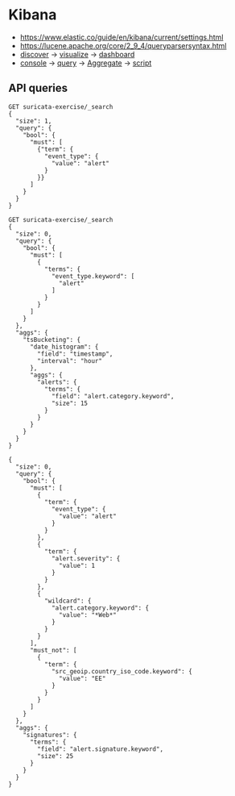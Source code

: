 # Kibana

* https://www.elastic.co/guide/en/kibana/current/settings.html
* https://lucene.apache.org/core/2_9_4/queryparsersyntax.html
* [discover](https://www.elastic.co/guide/en/kibana/current/discover.html) -> [visualize](https://www.elastic.co/guide/en/kibana/current/visualize.html) -> [dashboard](https://www.elastic.co/guide/en/kibana/current/dashboard.html)
* [console](https://www.elastic.co/guide/en/kibana/current/console-kibana.html) -> [query](https://www.elastic.co/guide/en/elasticsearch/reference/current/query-dsl.html) -> [Aggregate](https://www.elastic.co/guide/en/elasticsearch/reference/current/search-aggregations.html) -> [script](/Suricata/suricata/elaScripting.md)

## API queries

```
GET suricata-exercise/_search
{
  "size": 1,
  "query": {
    "bool": {
      "must": [
        {"term": {
          "event_type": {
            "value": "alert"
          }
        }}
      ]
    }
  }
}
```

```
GET suricata-exercise/_search
{
  "size": 0,
  "query": {
    "bool": {
      "must": [
        {
          "terms": {
            "event_type.keyword": [
              "alert"
            ]
          }
        }
      ]
    }
  },
  "aggs": {
    "tsBucketing": {
      "date_histogram": {
        "field": "timestamp",
        "interval": "hour"
      },
      "aggs": {
        "alerts": {
          "terms": {
            "field": "alert.category.keyword",
            "size": 15
          }
        }
      }
    }
  }
}
```

```
{
  "size": 0,
  "query": {
    "bool": {
      "must": [
        {
          "term": {
            "event_type": {
              "value": "alert"
            }
          }
        },
        {
          "term": {
            "alert.severity": {
              "value": 1
            }
          }
        },
        {
          "wildcard": {
            "alert.category.keyword": {
              "value": "*Web*"
            }
          }
        }
      ],
      "must_not": [
        {
          "term": {
            "src_geoip.country_iso_code.keyword": {
              "value": "EE"
            }
          }
        }
      ]
    }
  },
  "aggs": {
    "signatures": {
      "terms": {
        "field": "alert.signature.keyword",
        "size": 25
      }
    }
  }
}
```
